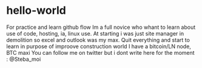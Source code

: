 # hello-world
For practice and learn github flow
Im a full novice who whant to learn about use of code, hosting, ia, linux use.
At starting i was just site manager in demolition so excel and outlook was my max.
Quit everything and start to learn in purpose of improove construction world
I have a bitcoin/LN node, BTC maxi
You can follow me on twitter but i dont write here for the moment : @Steba_moi
